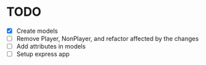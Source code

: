 # TODO

- [x] Create models
- [ ] Remove Player, NonPlayer, and refactor affected by the changes
- [ ] Add attributes in models
- [ ] Setup express app

<!-- TODO: SimpleRPG_Database, Page 8, Chapter 2.14 Table entities  -->
